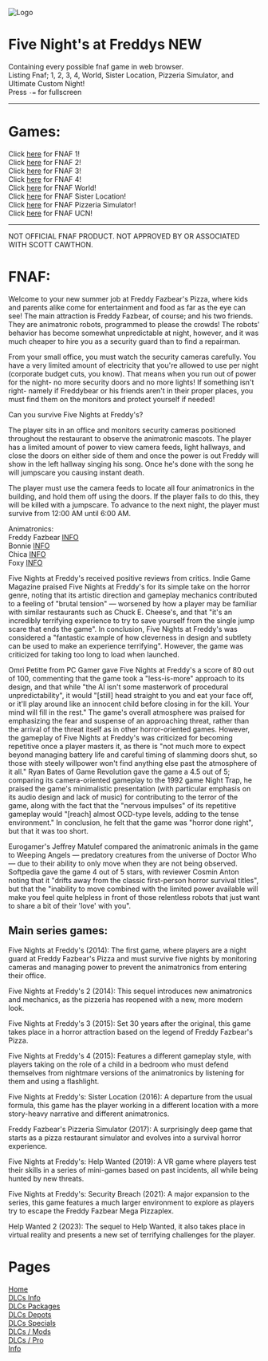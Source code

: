 ![Logo](https://upload.wikimedia.org/wikipedia/commons/thumb/1/1e/Five_Nights_at_Freddy%27s.svg/1200px-Five_Nights_at_Freddy%27s.svg.png)
# Five Night's at Freddys NEW
 Containing every possible fnaf game in web browser.<br>
 Listing Fnaf; 1, 2, 3, 4, World, Sister Location, Pizzeria Simulator, and Ultimate Custom Night!<br>
 Press ```-=``` for fullscreen
<hr>

# Games:
Click [here](https://larsthecat.github.io/New-FNAF/1/) for FNAF 1!<br>
Click [here](https://larsthecat.github.io/New-FNAF/2/) for FNAF 2!<br>
Click [here](https://larsthecat.github.io/New-FNAF/3/) for FNAF 3!<br>
Click [here](https://larsthecat.github.io/New-FNAF/4/) for FNAF 4!<br>
Click [here](https://larsthecat.github.io/New-FNAF/w/) for FNAF World!<br>
Click [here](https://larsthecat.github.io/New-FNAF/sl/) for FNAF Sister Location!<br>
Click [here](https://larsthecat.github.io/New-FNAF/ps/) for FNAF Pizzeria Simulator!<br>
Click [here](https://larsthecat.github.io/New-FNAF/ucn/) for FNAF UCN!


 <hr>

NOT OFFICIAL FNAF PRODUCT. NOT APPROVED BY OR ASSOCIATED WITH SCOTT CAWTHON.


# FNAF:
Welcome to your new summer job at Freddy Fazbear's Pizza, where kids and parents alike come for entertainment and food as far as the eye can see! The main attraction is Freddy Fazbear, of course; and his two friends. They are animatronic robots, programmed to please the crowds! The robots' behavior has become somewhat unpredictable at night, however, and it was much cheaper to hire you as a security guard than to find a repairman.

From your small office, you must watch the security cameras carefully. You have a very limited amount of electricity that you're allowed to use per night (corporate budget cuts, you know). That means when you run out of power for the night- no more security doors and no more lights! If something isn't right- namely if Freddybear or his friends aren't in their proper places, you must find them on the monitors and protect yourself if needed!

Can you survive Five Nights at Freddy's?

The player sits in an office and monitors security cameras positioned throughout the restaurant to observe the animatronic mascots. The player has a limited amount of power to view camera feeds, light hallways, and close the doors on either side of them and once the power is out Freddy will show in the left hallway singing his song. Once he's done with the song he will jumpscare you causing instant death.

The player must use the camera feeds to locate all four animatronics in the building, and hold them off using the doors. If the player fails to do this, they will be killed with a jumpscare. To advance to the next night, the player must survive from 12:00 AM until 6:00 AM.

Animatronics: <br>
Freddy Fazbear [INFO](https://fivenightsatfreddys.fandom.com/wiki/Freddy_Fazbear)<br>
Bonnie [INFO](https://fivenightsatfreddys.fandom.com/wiki/Bonnie)<br>
Chica [INFO](https://fivenightsatfreddys.fandom.com/wiki/Chica)<br>
Foxy [INFO](https://fivenightsatfreddys.fandom.com/wiki/Foxy)<br>

Five Nights at Freddy's received positive reviews from critics. Indie Game Magazine praised Five Nights at Freddy's for its simple take on the horror genre, noting that its artistic direction and gameplay mechanics contributed to a feeling of "brutal tension" — worsened by how a player may be familiar with similar restaurants such as Chuck E. Cheese's, and that "it's an incredibly terrifying experience to try to save yourself from the single jump scare that ends the game". In conclusion, Five Nights at Freddy's was considered a "fantastic example of how cleverness in design and subtlety can be used to make an experience terrifying". However, the game was criticized for taking too long to load when launched.

Omri Petitte from PC Gamer gave Five Nights at Freddy's a score of 80 out of 100, commenting that the game took a "less-is-more" approach to its design, and that while "the AI isn't some masterwork of procedural unpredictability", it would "[still] head straight to you and eat your face off, or it'll play around like an innocent child before closing in for the kill. Your mind will fill in the rest." The game's overall atmosphere was praised for emphasizing the fear and suspense of an approaching threat, rather than the arrival of the threat itself as in other horror-oriented games. However, the gameplay of Five Nights at Freddy's was criticized for becoming repetitive once a player masters it, as there is "not much more to expect beyond managing battery life and careful timing of slamming doors shut, so those with steely willpower won't find anything else past the atmosphere of it all." Ryan Bates of Game Revolution gave the game a 4.5 out of 5; comparing its camera-oriented gameplay to the 1992 game Night Trap, he praised the game's minimalistic presentation (with particular emphasis on its audio design and lack of music) for contributing to the terror of the game, along with the fact that the "nervous impulses" of its repetitive gameplay would "[reach] almost OCD-type levels, adding to the tense environment." In conclusion, he felt that the game was "horror done right", but that it was too short.

Eurogamer's Jeffrey Matulef compared the animatronic animals in the game to Weeping Angels — predatory creatures from the universe of Doctor Who — due to their ability to only move when they are not being observed. Softpedia gave the game 4 out of 5 stars, with reviewer Cosmin Anton noting that it "drifts away from the classic first-person horror survival titles", but that the "inability to move combined with the limited power available will make you feel quite helpless in front of those relentless robots that just want to share a bit of their 'love' with you".


Main series games:
-------------------------------------------------------------------------------------------
Five Nights at Freddy's (2014): The first game, where players are a night guard at Freddy Fazbear's Pizza and must survive five nights by monitoring cameras and managing power to prevent the animatronics from entering their office.

Five Nights at Freddy's 2 (2014): This sequel introduces new animatronics and mechanics, as the pizzeria has reopened with a new, more modern look.

Five Nights at Freddy's 3 (2015): Set 30 years after the original, this game takes place in a horror attraction based on the legend of Freddy Fazbear's Pizza.

Five Nights at Freddy's 4 (2015): Features a different gameplay style, with players taking on the role of a child in a bedroom who must defend themselves from nightmare versions of the animatronics by listening for them and using a flashlight.

Five Nights at Freddy's: Sister Location (2016): A departure from the usual formula, this game has the player working in a different location with a more story-heavy narrative and different animatronics.

Freddy Fazbear's Pizzeria Simulator (2017): A surprisingly deep game that starts as a pizza restaurant simulator and evolves into a survival horror experience.

Five Nights at Freddy's: Help Wanted (2019): A VR game where players test their skills in a series of mini-games based on past incidents, all while being hunted by new threats.

Five Nights at Freddy's: Security Breach (2021): A major expansion to the series, this game features a much larger environment to explore as players try to escape the Freddy Fazbear Mega Pizzaplex.

Help Wanted 2 (2023): The sequel to Help Wanted, it also takes place in virtual reality and presents a new set of terrifying challenges for the player. 

# Pages
[Home](https://larsthecat.github.io/New-FNAF/)<br>
[DLCs Info](https://larsthecat.github.io/New-FNAF/DLCs-Info)<br>
[DLCs Packages](https://larsthecat.github.io/New-FNAF/DLCs-Packages)<br>
[DLCs Depots](https://larsthecat.github.io/New-FNAF/DLCs-Depots)<br>
[DLCs Specials](https://larsthecat.github.io/New-FNAF/DLCs-Specials)<br>
[DLCs / Mods](https://larsthecat.github.io/New-FNAF/Mods)<br>
[DLCs / Pro](https://larsthecat.github.io/New-FNAF/Pro)<br>
[Info](https://larsthecat.github.io/New-FNAF/Info)<br>











